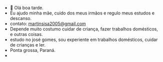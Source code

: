 - 👋 Olá boa tarde.
- Eu ajudo minha mãe, cuido dos meus irmãos e regulo meus estudos e descanso.
- contato: martinsisa2005@gmail.com
- Depende muito costumo cuidar de criança, fazer trabalhos domésticos, e outras coisas.
- estudo no josé gomes, sou experiente em trabalhos domésticos, cuidar de crianças e ler.
- Ponta grossa, Paraná.
- 
